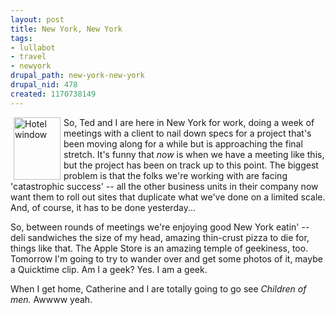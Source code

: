 ```yaml
--- 
layout: post
title: New York, New York
tags: 
- lullabot
- travel
- newyork
drupal_path: new-york-new-york
drupal_nid: 478
created: 1170738149
---
```

<a href="http://www.flickr.com/photos/jeffeaton/381107241/" title="Out the window"><img src="http://farm1.static.flickr.com/173/381107241_a0d36e095c_t.jpg" width="75" height="100" alt="Hotel window" hspace="5px" align = "left"/></a>So, Ted and I are here in New York for work, doing a week of meetings with a client to nail down specs for a project that's been moving along for a while but is approaching the final stretch. It's funny that <i>now</i> is when we have a meeting like this, but the project has been on track up to this point. The biggest problem is that the folks we're working with are facing 'catastrophic success' -- all the other business units in their company now want them to roll out sites that duplicate what we've done on a limited scale. And, of course, it has to be done yesterday...



So, between rounds of meetings we're enjoying good New York eatin' -- deli sandwiches the size of my head, amazing thin-crust pizza to die for, things like that. The Apple Store is an amazing temple of geekiness, too. Tomorrow I'm going to try to wander over and get some photos of it, maybe a Quicktime clip. Am I a geek? Yes. I am a geek.



When I get home, Catherine and I are totally going to go see <i>Children of men.</i> Awwww yeah.
